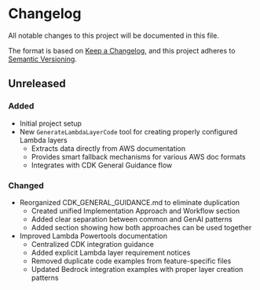# Changelog

All notable changes to this project will be documented in this file.

The format is based on [Keep a Changelog](https://keepachangelog.com/en/1.0.0/),
and this project adheres to [Semantic Versioning](https://semver.org/spec/v2.0.0.html).

## Unreleased

### Added

- Initial project setup
- New `GenerateLambdaLayerCode` tool for creating properly configured Lambda layers
  - Extracts data directly from AWS documentation
  - Provides smart fallback mechanisms for various AWS doc formats
  - Integrates with CDK General Guidance flow


### Changed

- Reorganized CDK_GENERAL_GUIDANCE.md to eliminate duplication
  - Created unified Implementation Approach and Workflow section
  - Added clear separation between common and GenAI patterns
  - Added section showing how both approaches can be used together
- Improved Lambda Powertools documentation
  - Centralized CDK integration guidance
  - Added explicit Lambda layer requirement notices
  - Removed duplicate code examples from feature-specific files
  - Updated Bedrock integration examples with proper layer creation patterns